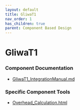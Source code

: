 ```yaml
---
layout: default
title: GliwaT1
nav_order: 1
has_children: true
parent: Component Based Design
---
```

# GliwaT1
### Component Documentation

- [GliwaT1_IntegrationManual.md](doc/GliwaT1_IntegrationManual.md)

### Specific Component Tools

- [Overhead_Calculation.html](tools/Overhead_Calculation.html)


